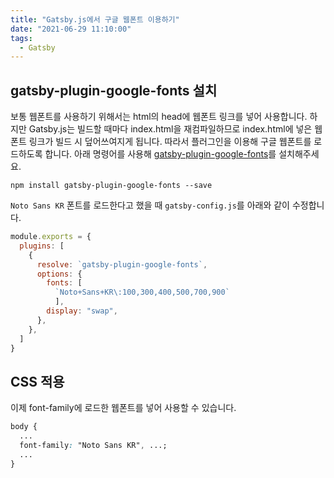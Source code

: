 ```yaml
---
title: "Gatsby.js에서 구글 웹폰트 이용하기"
date: "2021-06-29 11:10:00"
tags:
  - Gatsby
---
```


## gatsby-plugin-google-fonts 설치

보통 웹폰트를 사용하기 위해서는 html의 head에 웹폰트 링크를 넣어 사용합니다. 하지만 Gatsby.js는 빌드할 때마다 index.html을 재컴파일하므로 index.html에 넣은 웹폰트 링크가 빌드 시 덮어쓰여지게 됩니다. 따라서 플러그인을 이용해 구글 웹폰트를 로드하도록 합니다. 아래 명령어를 사용해 [gatsby-plugin-google-fonts](https://www.gatsbyjs.com/plugins/gatsby-plugin-google-fonts/)를 설치해주세요.

`npm install gatsby-plugin-google-fonts --save`

`Noto Sans KR` 폰트를 로드한다고 했을 때 `gatsby-config.js`를 아래와 같이 수정합니다.

```js:title=gatsby-config.js
module.exports = {
  plugins: [
    {
      resolve: `gatsby-plugin-google-fonts`,
      options: {
        fonts: [
          `Noto+Sans+KR\:100,300,400,500,700,900`
          ],
        display: "swap",
      },
    },
  ]
}
```

## CSS 적용

이제 font-family에 로드한 웹폰트를 넣어 사용할 수 있습니다.

```css:title=src/style.css
body {
  ...
  font-family: "Noto Sans KR", ...;
  ...
}
```
